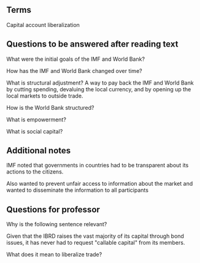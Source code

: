 ## Terms

Capital account liberalization

## Questions to be answered after reading text

What were the initial goals of the IMF and World Bank?

How has the IMF and World Bank changed over time?

What is structural adjustment?
A way to pay back the IMF and World Bank by cutting spending, devaluing 
the local currency, and by opening up the local markets to outside trade.

How is the World Bank structured?

What is empowerment?

What is social capital?

## Additional notes
IMF noted that governments in countries had to be transparent about 
its actions to the citizens.

Also wanted to prevent unfair access to information about the market and
wanted to disseminate the information to all participants 

## Questions for professor
Why is the following sentence relevant? 

Given that the IBRD raises the vast majority of its capital through bond issues, it has never had to request
"callable capital" from its members.

What does it mean to liberalize trade?